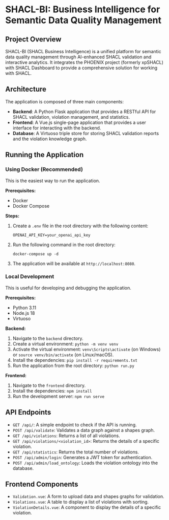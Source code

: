 # SHACL-BI: Business Intelligence for Semantic Data Quality Management

## Project Overview

SHACL-BI (SHACL Business Intelligence) is a unified platform for semantic data quality management through AI-enhanced SHACL validation and interactive analytics. It integrates the PHOENIX project (formerly xpSHACL) with SHACL Dashboard to provide a comprehensive solution for working with SHACL.

## Architecture

The application is composed of three main components:

- **Backend**: A Python Flask application that provides a RESTful API for SHACL validation, violation management, and statistics.
- **Frontend**: A Vue.js single-page application that provides a user interface for interacting with the backend.
- **Database**: A Virtuoso triple store for storing SHACL validation reports and the violation knowledge graph.

## Running the Application

### Using Docker (Recommended)

This is the easiest way to run the application.

**Prerequisites:**

- Docker
- Docker Compose

**Steps:**

1.  Create a `.env` file in the root directory with the following content:

    ```
    OPENAI_API_KEY=your_openai_api_key
    ```

2.  Run the following command in the root directory:

    ```
    docker-compose up -d
    ```

3.  The application will be available at `http://localhost:8080`.

### Local Development

This is useful for developing and debugging the application.

**Prerequisites:**

- Python 3.11
- Node.js 18
- Virtuoso

**Backend:**

1.  Navigate to the `backend` directory.
2.  Create a virtual environment: `python -m venv venv`
3.  Activate the virtual environment: `venv\Scripts\activate` (on Windows) or `source venv/bin/activate` (on Linux/macOS).
4.  Install the dependencies: `pip install -r requirements.txt`
5.  Run the application from the root directory: `python run.py`

**Frontend:**

1.  Navigate to the `frontend` directory.
2.  Install the dependencies: `npm install`
3.  Run the development server: `npm run serve`

## API Endpoints

- `GET /api/`: A simple endpoint to check if the API is running.
- `POST /api/validate`: Validates a data graph against a shapes graph.
- `GET /api/violations`: Returns a list of all violations.
- `GET /api/violations/<violation_id>`: Returns the details of a specific violation.
- `GET /api/statistics`: Returns the total number of violations.
- `POST /api/admin/login`: Generates a JWT token for authentication.
- `POST /api/admin/load_ontology`: Loads the violation ontology into the database.

## Frontend Components

- `Validation.vue`: A form to upload data and shapes graphs for validation.
- `Violations.vue`: A table to display a list of violations with sorting.
- `ViolationDetails.vue`: A component to display the details of a specific violation.

